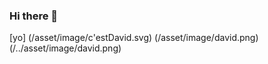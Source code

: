 ### Hi there 👋
[yo]  (/asset/image/c'estDavid.svg)
(/asset/image/david.png)
(/../asset/image/david.png)
<!--
**DavidBonvin/DavidBonvin** is a ✨ _special_ ✨ repository because its `README.md` (this file) appears on your GitHub profile.

Here are some ideas to get you started:

- 🔭 I’m currently working 
- 🌱 I’m currently learning  symfony 
- 👯 I’m looking to collaborate on ...
- 🤔 I’m looking for help with ...
- 💬 Ask me about ...
- 📫 How to reach me: ...
- 😄 Pronouns: ...
- ⚡ Fun fact: ...
-->
